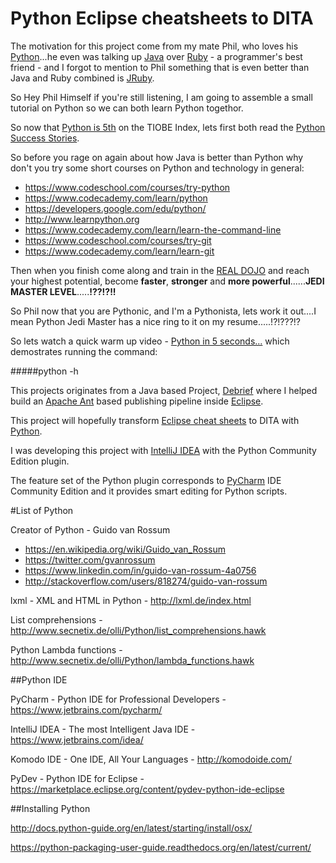 # Python Eclipse cheatsheets to DITA

The motivation for this project come from my mate Phil, who loves his [Python](https://www.python.org)...he even was talking up [Java](https://www.oracle.com/java/index.html) over [Ruby](https://www.ruby-lang.org/en/) - a programmer's best friend - and I forgot to mention to Phil something that is even better than Java and Ruby combined is [JRuby](http://jruby.org).

So Hey Phil Himself if you're still listening, I am going to assemble a small tutorial on Python so we can both learn Python togethor.

So now that [Python is 5th](http://www.tiobe.com/tiobe_index) on the TIOBE Index, lets first both read the [Python Success Stories](https://www.python.org/about/success/).

So before you rage on again about how Java is better than Python why don't you try some short courses on Python and technology in general:

  - https://www.codeschool.com/courses/try-python
  - https://www.codecademy.com/learn/python
  - https://developers.google.com/edu/python/
  - http://www.learnpython.org
  - https://www.codecademy.com/learn/learn-the-command-line
  - https://www.codeschool.com/courses/try-git
  - https://www.codecademy.com/learn/learn-git

Then when you finish come along and train in the [REAL DOJO](http://www.codewars.com) and reach your highest potential, become **faster**, **stronger** and **more powerful**......**JEDI MASTER LEVEL**.....**!??!?!!**  

So Phil now that you are Pythonic, and I'm a Pythonista, lets work it out....I mean Python Jedi Master has a nice ring to it on my resume.....!?!???!? 

So lets watch a quick warm up video - [Python in 5 seconds...](https://www.youtube.com/watch?v=Zho2tzWmtZ4) which demostrates running the command:

#####python -h

This projects originates from a Java based Project, [Debrief](http://debrief.info/) where I helped build an [Apache Ant](http://ant.apache.org) based publishing pipeline inside [Eclipse](https://eclipse.org).

This project will hopefully transform [Eclipse cheat sheets](http://help.eclipse.org/mars/index.jsp?topic=%2Forg.eclipse.platform.doc.user%2Freference%2Fref-cheatsheets.htm) to DITA with [Python](https://www.python.org).

I was developing this project with [IntelliJ IDEA](https://www.jetbrains.com/idea/) with the Python Community Edition plugin.

The feature set of the Python plugin corresponds to [PyCharm](https://www.jetbrains.com/pycharm/) IDE Community Edition and it provides smart editing for Python scripts.

#List of  Python

Creator of Python - Guido van Rossum
  - https://en.wikipedia.org/wiki/Guido_van_Rossum
  - https://twitter.com/gvanrossum
  - https://www.linkedin.com/in/guido-van-rossum-4a0756
  - http://stackoverflow.com/users/818274/guido-van-rossum


lxml - XML and HTML in Python - http://lxml.de/index.html

List comprehensions - http://www.secnetix.de/olli/Python/list_comprehensions.hawk

Python Lambda functions - http://www.secnetix.de/olli/Python/lambda_functions.hawk

##Python IDE

PyCharm - Python IDE for Professional Developers - https://www.jetbrains.com/pycharm/

IntelliJ IDEA - The most Intelligent Java IDE - https://www.jetbrains.com/idea/

Komodo IDE - One IDE, All Your Languages - http://komodoide.com/

PyDev - Python IDE for Eclipse - https://marketplace.eclipse.org/content/pydev-python-ide-eclipse

##Installing Python

http://docs.python-guide.org/en/latest/starting/install/osx/

https://python-packaging-user-guide.readthedocs.org/en/latest/current/
